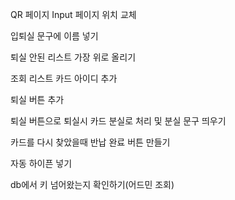 QR 페이지 Input 페이지 위치 교체

입퇴실 문구에 이름 넣기

퇴실 안된 리스트 가장 위로 올리기

조회 리스트 카드 아이디 추가

퇴실 버튼 추가

퇴실 버튼으로 퇴실시 카드 분실로 처리 및 분실 문구 띄우기

카드를 다시 찾았을때 반납 완료 버튼 만들기

자동 하이픈 넣기

db에서 키 넘어왔는지 확인하기(어드민 조회)
